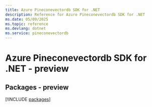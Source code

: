 ```yaml
---
title: Azure Pineconevectordb SDK for .NET
description: Reference for Azure Pineconevectordb SDK for .NET
ms.date: 05/09/2025
ms.topic: reference
ms.devlang: dotnet
ms.service: pineconevectordb
---
```

# Azure Pineconevectordb SDK for .NET - preview
## Packages - preview
[!INCLUDE [packages](pineconevectordb-index.md)]